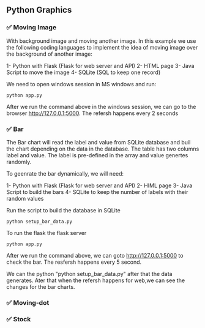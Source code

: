 ## Python Graphics
### ✅ Moving Image
With background image and moving another image. In this example we use the following coding languages to implement the idea of moving image over the background of another image:

1- Python with Flask (Flask for web server and API)
2- HTML page
3- Java Script to move the image
4- SQLite (SQL to keep one record)

We need to open windows session in MS windows and run:
```
python app.py
```
After we run the command above in the windows session, we can go to the browser http://127.0.0.1:5000. The refersh happens every 2 seconds

### ✅ Bar
The Bar chart will read the label and value from SQLite database and buil the chart depending on the data in the database. The table has two columns label and value. The label is pre-defined in the array and value genertes randomly. 

To geenrate the bar dynamically, we will need:

1- Python with Flask (Flask for web server and API)
2- HIML page
3- Java Script to build the bars
4- SQLite to keep the number of labels with their random values

Run the script to build the database in SQLite
```
python setup_bar_data.py
```

To run the flask the flask server
```
python app.py
```

After we run the command above, we can goto http://127.0.0.1:5000 to check the bar. The resfersh happens every 5 second. 

We can the python "python setup_bar_data.py" after that the data generates. Ater that when the refersh happens for web,we can see the changes for the bar charts.

### ✅ Moving-dot
### ✅ Stock
